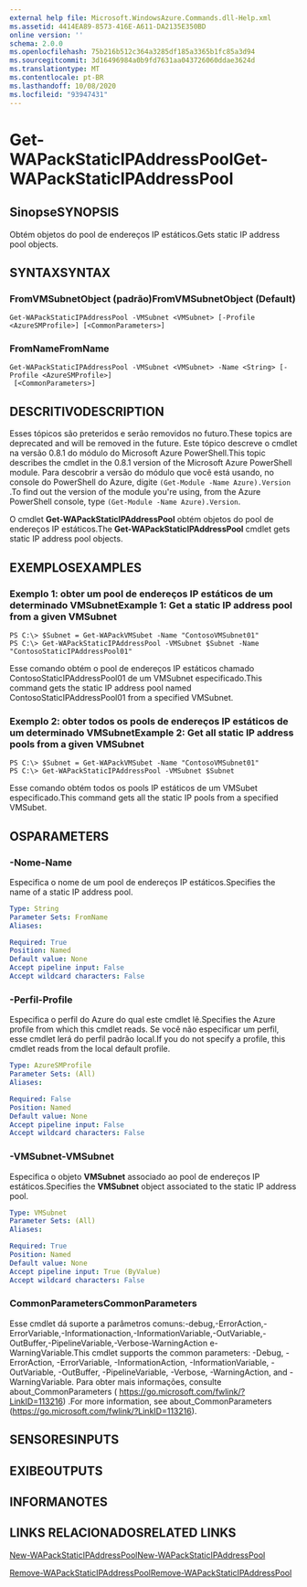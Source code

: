 ```yaml
---
external help file: Microsoft.WindowsAzure.Commands.dll-Help.xml
ms.assetid: 4414EA89-8573-416E-A611-DA2135E350BD
online version: ''
schema: 2.0.0
ms.openlocfilehash: 75b216b512c364a3285df185a3365b1fc85a3d94
ms.sourcegitcommit: 3d16496984a0b9fd7631aa043726060ddae3624d
ms.translationtype: MT
ms.contentlocale: pt-BR
ms.lasthandoff: 10/08/2020
ms.locfileid: "93947431"
---
```

# <span data-ttu-id="c62d1-101">Get-WAPackStaticIPAddressPool</span><span class="sxs-lookup"><span data-stu-id="c62d1-101">Get-WAPackStaticIPAddressPool</span></span>

## <span data-ttu-id="c62d1-102">Sinopse</span><span class="sxs-lookup"><span data-stu-id="c62d1-102">SYNOPSIS</span></span>
<span data-ttu-id="c62d1-103">Obtém objetos do pool de endereços IP estáticos.</span><span class="sxs-lookup"><span data-stu-id="c62d1-103">Gets static IP address pool objects.</span></span>

## <span data-ttu-id="c62d1-104">SYNTAX</span><span class="sxs-lookup"><span data-stu-id="c62d1-104">SYNTAX</span></span>

### <span data-ttu-id="c62d1-105">FromVMSubnetObject (padrão)</span><span class="sxs-lookup"><span data-stu-id="c62d1-105">FromVMSubnetObject (Default)</span></span>
```
Get-WAPackStaticIPAddressPool -VMSubnet <VMSubnet> [-Profile <AzureSMProfile>] [<CommonParameters>]
```

### <span data-ttu-id="c62d1-106">FromName</span><span class="sxs-lookup"><span data-stu-id="c62d1-106">FromName</span></span>
```
Get-WAPackStaticIPAddressPool -VMSubnet <VMSubnet> -Name <String> [-Profile <AzureSMProfile>]
 [<CommonParameters>]
```

## <span data-ttu-id="c62d1-107">DESCRITIVO</span><span class="sxs-lookup"><span data-stu-id="c62d1-107">DESCRIPTION</span></span>
<span data-ttu-id="c62d1-108">Esses tópicos são preteridos e serão removidos no futuro.</span><span class="sxs-lookup"><span data-stu-id="c62d1-108">These topics are deprecated and will be removed in the future.</span></span>
<span data-ttu-id="c62d1-109">Este tópico descreve o cmdlet na versão 0.8.1 do módulo do Microsoft Azure PowerShell.</span><span class="sxs-lookup"><span data-stu-id="c62d1-109">This topic describes the cmdlet in the 0.8.1 version of the Microsoft Azure PowerShell module.</span></span>
<span data-ttu-id="c62d1-110">Para descobrir a versão do módulo que você está usando, no console do PowerShell do Azure, digite `(Get-Module -Name Azure).Version` .</span><span class="sxs-lookup"><span data-stu-id="c62d1-110">To find out the version of the module you're using, from the Azure PowerShell console, type `(Get-Module -Name Azure).Version`.</span></span>

<span data-ttu-id="c62d1-111">O cmdlet **Get-WAPackStaticIPAddressPool** obtém objetos do pool de endereços IP estáticos.</span><span class="sxs-lookup"><span data-stu-id="c62d1-111">The **Get-WAPackStaticIPAddressPool** cmdlet gets static IP address pool objects.</span></span>

## <span data-ttu-id="c62d1-112">EXEMPLOS</span><span class="sxs-lookup"><span data-stu-id="c62d1-112">EXAMPLES</span></span>

### <span data-ttu-id="c62d1-113">Exemplo 1: obter um pool de endereços IP estáticos de um determinado VMSubnet</span><span class="sxs-lookup"><span data-stu-id="c62d1-113">Example 1: Get a static IP address pool from a given VMSubnet</span></span>
```
PS C:\> $Subnet = Get-WAPackVMSubet -Name "ContosoVMSubnet01"
PS C:\> Get-WAPackStaticIPAddressPool -VMSubnet $Subnet -Name "ContosoStaticIPAddressPool01"
```

<span data-ttu-id="c62d1-114">Esse comando obtém o pool de endereços IP estáticos chamado ContosoStaticIPAddressPool01 de um VMSubnet especificado.</span><span class="sxs-lookup"><span data-stu-id="c62d1-114">This command gets the static IP address pool named ContosoStaticIPAddressPool01 from a specified VMSubnet.</span></span>

### <span data-ttu-id="c62d1-115">Exemplo 2: obter todos os pools de endereços IP estáticos de um determinado VMSubnet</span><span class="sxs-lookup"><span data-stu-id="c62d1-115">Example 2: Get all static IP address pools from a given VMSubnet</span></span>
```
PS C:\> $Subnet = Get-WAPackVMSubet -Name "ContosoVMSubnet01"
PS C:\> Get-WAPackStaticIPAddressPool -VMSubnet $Subnet
```

<span data-ttu-id="c62d1-116">Esse comando obtém todos os pools IP estáticos de um VMSubet especificado.</span><span class="sxs-lookup"><span data-stu-id="c62d1-116">This command gets all the static IP pools from a specified VMSubet.</span></span>

## <span data-ttu-id="c62d1-117">OS</span><span class="sxs-lookup"><span data-stu-id="c62d1-117">PARAMETERS</span></span>

### <span data-ttu-id="c62d1-118">-Nome</span><span class="sxs-lookup"><span data-stu-id="c62d1-118">-Name</span></span>
<span data-ttu-id="c62d1-119">Especifica o nome de um pool de endereços IP estáticos.</span><span class="sxs-lookup"><span data-stu-id="c62d1-119">Specifies the name of a static IP address pool.</span></span>

```yaml
Type: String
Parameter Sets: FromName
Aliases:

Required: True
Position: Named
Default value: None
Accept pipeline input: False
Accept wildcard characters: False
```

### <span data-ttu-id="c62d1-120">-Perfil</span><span class="sxs-lookup"><span data-stu-id="c62d1-120">-Profile</span></span>
<span data-ttu-id="c62d1-121">Especifica o perfil do Azure do qual este cmdlet lê.</span><span class="sxs-lookup"><span data-stu-id="c62d1-121">Specifies the Azure profile from which this cmdlet reads.</span></span>
<span data-ttu-id="c62d1-122">Se você não especificar um perfil, esse cmdlet lerá do perfil padrão local.</span><span class="sxs-lookup"><span data-stu-id="c62d1-122">If you do not specify a profile, this cmdlet reads from the local default profile.</span></span>

```yaml
Type: AzureSMProfile
Parameter Sets: (All)
Aliases:

Required: False
Position: Named
Default value: None
Accept pipeline input: False
Accept wildcard characters: False
```

### <span data-ttu-id="c62d1-123">-VMSubnet</span><span class="sxs-lookup"><span data-stu-id="c62d1-123">-VMSubnet</span></span>
<span data-ttu-id="c62d1-124">Especifica o objeto **VMSubnet** associado ao pool de endereços IP estáticos.</span><span class="sxs-lookup"><span data-stu-id="c62d1-124">Specifies the **VMSubnet** object associated to the static IP address pool.</span></span>

```yaml
Type: VMSubnet
Parameter Sets: (All)
Aliases:

Required: True
Position: Named
Default value: None
Accept pipeline input: True (ByValue)
Accept wildcard characters: False
```

### <span data-ttu-id="c62d1-125">CommonParameters</span><span class="sxs-lookup"><span data-stu-id="c62d1-125">CommonParameters</span></span>
<span data-ttu-id="c62d1-126">Esse cmdlet dá suporte a parâmetros comuns:-debug,-ErrorAction,-ErrorVariable,-Informationaction,-InformationVariable,-OutVariable,-OutBuffer,-PipelineVariable,-Verbose-WarningAction e-WarningVariable.</span><span class="sxs-lookup"><span data-stu-id="c62d1-126">This cmdlet supports the common parameters: -Debug, -ErrorAction, -ErrorVariable, -InformationAction, -InformationVariable, -OutVariable, -OutBuffer, -PipelineVariable, -Verbose, -WarningAction, and -WarningVariable.</span></span> <span data-ttu-id="c62d1-127">Para obter mais informações, consulte about_CommonParameters ( https://go.microsoft.com/fwlink/?LinkID=113216) .</span><span class="sxs-lookup"><span data-stu-id="c62d1-127">For more information, see about_CommonParameters (https://go.microsoft.com/fwlink/?LinkID=113216).</span></span>

## <span data-ttu-id="c62d1-128">SENSORES</span><span class="sxs-lookup"><span data-stu-id="c62d1-128">INPUTS</span></span>

## <span data-ttu-id="c62d1-129">EXIBE</span><span class="sxs-lookup"><span data-stu-id="c62d1-129">OUTPUTS</span></span>

## <span data-ttu-id="c62d1-130">INFORMA</span><span class="sxs-lookup"><span data-stu-id="c62d1-130">NOTES</span></span>

## <span data-ttu-id="c62d1-131">LINKS RELACIONADOS</span><span class="sxs-lookup"><span data-stu-id="c62d1-131">RELATED LINKS</span></span>

[<span data-ttu-id="c62d1-132">New-WAPackStaticIPAddressPool</span><span class="sxs-lookup"><span data-stu-id="c62d1-132">New-WAPackStaticIPAddressPool</span></span>](./New-WAPackStaticIPAddressPool.md)

[<span data-ttu-id="c62d1-133">Remove-WAPackStaticIPAddressPool</span><span class="sxs-lookup"><span data-stu-id="c62d1-133">Remove-WAPackStaticIPAddressPool</span></span>](./Remove-WAPackStaticIPAddressPool.md)


